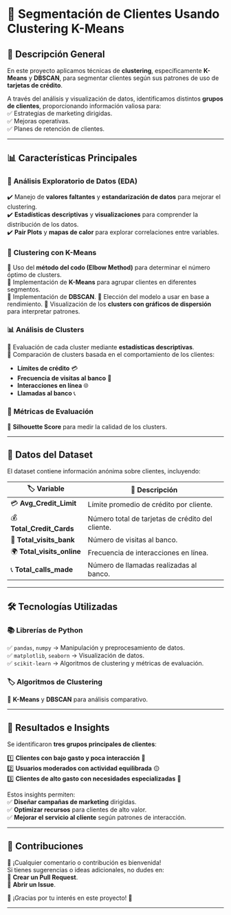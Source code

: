 # 🚀 **Segmentación de Clientes Usando Clustering K-Means**  

## 📌 **Descripción General**  
En este proyecto aplicamos técnicas de **clustering**, específicamente **K-Means** y **DBSCAN**, para segmentar clientes según sus patrones de uso de **tarjetas de crédito**.  

A través del análisis y visualización de datos, identificamos distintos **grupos de clientes**, proporcionando información valiosa para:  
✅ Estrategias de marketing dirigidas.  
✅ Mejoras operativas.  
✅ Planes de retención de clientes.  

---

## 📊 **Características Principales**  

### 🔎 **Análisis Exploratorio de Datos (EDA)**  
✔️ Manejo de **valores faltantes** y **estandarización de datos** para mejorar el clustering.  
✔️ **Estadísticas descriptivas** y **visualizaciones** para comprender la distribución de los datos.  
✔️ **Pair Plots** y **mapas de calor** para explorar correlaciones entre variables.  

### 🎯 **Clustering con K-Means**  
🔹 Uso del **método del codo (Elbow Method)** para determinar el número óptimo de clusters.  
🔹 Implementación de **K-Means** para agrupar clientes en diferentes segmentos.  
🔹 Implementación de **DBSCAN**.
🔹 Elección del modelo a usar en base a rendimiento.
🔹 Visualización de los **clusters con gráficos de dispersión** para interpretar patrones.  

### 📊 **Análisis de Clusters**  
📌 Evaluación de cada cluster mediante **estadísticas descriptivas**.  
📌 Comparación de clusters basada en el comportamiento de los clientes:  
   - **Límites de crédito** 💳  
   - **Frecuencia de visitas al banco** 🏦  
   - **Interacciones en línea** 🌐  
   - **Llamadas al banco** 📞  

### 📏 **Métricas de Evaluación**  
📌 **Silhouette Score** para medir la calidad de los clusters.   

---

## 📂 **Datos del Dataset**  
El dataset contiene información anónima sobre clientes, incluyendo:  

| 🏷 **Variable**            | 📌 **Descripción** |
|-------------------------|----------------|
| 💳 **Avg_Credit_Limit** | Límite promedio de crédito por cliente. |
| 💰 **Total_Credit_Cards** | Número total de tarjetas de crédito del cliente. |
| 🏦 **Total_visits_bank** | Número de visitas al banco. |
| 🌍 **Total_visits_online** | Frecuencia de interacciones en línea. |
| 📞 **Total_calls_made** | Número de llamadas realizadas al banco. |

---

## 🛠 **Tecnologías Utilizadas**  

### 📚 **Librerías de Python**  
✅ `pandas`, `numpy` → Manipulación y preprocesamiento de datos.  
✅ `matplotlib`, `seaborn` → Visualización de datos.  
✅ `scikit-learn` → Algoritmos de clustering y métricas de evaluación.  

### 🏷 **Algoritmos de Clustering**  
🔹 **K-Means** y **DBSCAN** para análisis comparativo.  

---

## 🎯 **Resultados e Insights**  

Se identificaron **tres grupos principales de clientes**:  

1️⃣ **Clientes con bajo gasto y poca interacción** 🔵  
2️⃣ **Usuarios moderados con actividad equilibrada** 🟡  
3️⃣ **Clientes de alto gasto con necesidades especializadas** 🔴  

Estos insights permiten:  
✅ **Diseñar campañas de marketing** dirigidas.  
✅ **Optimizar recursos** para clientes de alto valor.  
✅ **Mejorar el servicio al cliente** según patrones de interacción.  

---

## 🤝 **Contribuciones**  

📢 ¡Cualquier comentario o contribución es bienvenida!  
Si tienes sugerencias o ideas adicionales, no dudes en:  
📌 **Crear un Pull Request**.  
📌 **Abrir un Issue**.  

🙌 ¡Gracias por tu interés en este proyecto! 🚀  

---
